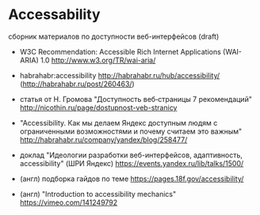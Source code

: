 # Accessability
сборник материалов по доступности веб-интерфейсов (draft)

- W3C Recommendation: Accessible Rich Internet Applications (WAI-ARIA) 1.0 http://www.w3.org/TR/wai-aria/

- habrahabr:accessibility http://habrahabr.ru/hub/accessibility/
(http://habrahabr.ru/post/260463/)

- статья от Н. Громова "Доступность веб‑страницы 
7 рекомендаций" http://nicothin.ru/page/dostupnost-veb-stranicy

- "Accessibility. Как мы делаем Яндекс доступным людям с ограниченными возможностями и почему считаем это важным" http://habrahabr.ru/company/yandex/blog/258477/

- доклад "Идеологии разработки веб-интерфейсов, адаптивность, accessibility" (ШРИ Яндекс) https://events.yandex.ru/lib/talks/1500/

- (англ) подборка гайдов по теме https://pages.18f.gov/accessibility/ 

- (англ) "Introduction to accessibility mechanics" https://vimeo.com/141249792

